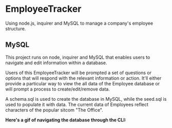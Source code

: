 # EmployeeTracker
Using node.js, inquirer and MySQL to manage a company's employee structure.


## MySQL

This project runs on node, inquirer and MySQL that enables users to navigate and edit information within a database.

Users of this EmployeeTracker will be prompted a set of questions or options that will respond with the relevant information or action.
It'll either provide a particular way to view the all data of the Employee database or will prompt a process to create/edit/remove data.

A schema.sql is used to create the database in MySQL, while the seed.sql is used to populate it with data. The current data of Employees reflect characters of the popular sitcom "The Office".


**Here's a gif of navigating the database through the CLI:**

